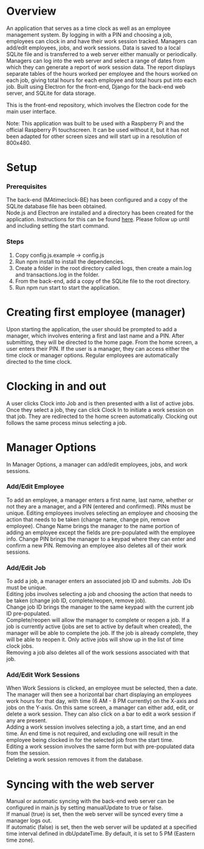<h1>Overview</h1>

An application that serves as a time clock as well as an employee management system. By logging in with a PIN and choosing a job, employees can clock in and have their work session tracked. Managers can add/edit employees, jobs, and work sessions. Data is saved to a local SQLite file and is transferred to a web server either manually or periodically. Managers can log into the web server and select a range of dates from which they can generate a report of work session data. The report displays separate tables of the hours worked per employee and the hours worked on each job, giving total hours for each employee and total hours put into each job. Built using Electron for the front-end, Django for the back-end web server, and SQLite for data storage.

This is the front-end repository, which involves the Electron code for the main user interface.

Note: This application was built to be used with a Raspberry Pi and the official Raspberry Pi touchscreen. It can be used without it, but it has not been adapted for other screen sizes and will start up in a resolution of 800x480.

<h1>Setup</h1>

<h3>Prerequisites</h3>

The back-end (MAtimeclock-BE) has been configured and a copy of the SQLite database file has been obtained.<br>
Node.js and Electron are installed and a directory has been created for the application. Instructions for this can be found [here](https://www.electronjs.org/docs/latest/tutorial/quick-start). Please follow up until and including setting the start command.

<h3>Steps</h3>

1) Copy config.js.example -> config.js
2) Run npm install to install the dependencies.
3) Create a folder in the root directory called logs, then create a main.log and transactions.log in the folder.
4) From the back-end, add a copy of the SQLite file to the root directory.
5) Run npm run start to start the application.

<h1>Creating first employee (manager)</h1>

Upon starting the application, the user should be prompted to add a manager, which involves entering a first and last name and a PIN. After submitting, they will be directed to the home page.
From the home screen, a user enters their PIN. If the user is a manager, they can access either the time clock or manager options. Regular employees are automatically directed to the time clock.

<h1>Clocking in and out</h1>

A user clicks Clock into Job and is then presented with a list of active jobs. Once they select a job, they can click Clock In to initiate a work session on that job. They are redirected to the home screen automatically. 
Clocking out follows the same process minus selecting a job.

<h1>Manager Options</h1>

In Manager Options, a manager can add/edit employees, jobs, and work sessions.

<h3>Add/Edit Employee</h3>

To add an employee, a manager enters a first name, last name, whether or not they are a manager, and a PIN (entered and confirmed). PINs must be unique.
Editing employees involves selecting an employee and choosing the action that needs to be taken (change name, change pin, remove employee). 
Change Name brings the manager to the name portion of adding an employee except the fields are pre-populated with the employee info. 
Change PIN brings the manager to a keypad where they can enter and confirm a new PIN. 
Removing an employee also deletes all of their work sessions.

<h3>Add/Edit Job</h3>
To add a job, a manager enters an associated job ID and submits. Job IDs must be unique.<br>
Editing jobs involves selecting a job and choosing the action that needs to be taken (change job ID, complete/reopen, remove job).<br>
Change job ID brings the manager to the same keypad with the current job ID pre-populated.<br>
Complete/reopen will allow the manager to complete or reopen a job. If a job is currently active (jobs are set to active by default when created), the manager will be able to complete the job. If the job is already        complete, they will be able to reopen it. Only active jobs will show up in the list of time clock jobs.<br>
Removing a job also deletes all of the work sessions associated with that job.

<h3>Add/Edit Work Sessions</h3>
When Work Sessions is clicked, an employee must be selected, then a date. The manager will then see a horizontal bar chart displaying an employees work hours for that day, with time (6 AM - 8 PM currently) on the X-axis and jobs on the Y-axis. On this same screen, a manager can either add, edit, or delete a work session. They can also click on a bar to edit a work session if any are present.<br>
Adding a work session involves selecting a job, a start time, and an end time. An end time is not required, and excluding one will result in the employee being clocked in for the selected job from the start time.<br>
Editing a work session involves the same form but with pre-populated data from the session.<br>
Deleting a work session removes it from the database.

<h1>Syncing with the web server</h1>
Manual or automatic syncing with the back-end web server can be configured in main.js by setting manualUpdate to true or false.<br>
If manual (true) is set, then the web server will be synced every time a manager logs out.<br>
If automatic (false) is set, then the web server will be updated at a specified time interval defined in dbUpdateTime. By default, it is set to 5 PM (Eastern time zone).

